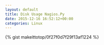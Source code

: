 ```yaml
---
layout: default                                                                                                              
title: Disk Usage Nagios.Py                                                                                                                       
date: 2015-12-16 16:52:12+00:00                                                                                                                        
categories: Linux                                                                                                                
---                                                                                                                              
```


{% gist makeittotop/0f27f0d7f29f13af1224 %}                                                                                                           

